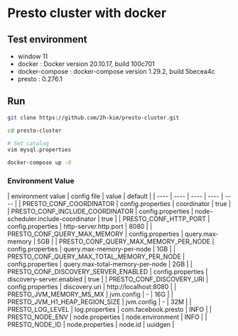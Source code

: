 # Presto cluster with docker

## Test environment
- window 11
- docker : Docker version 20.10.17, build 100c701
- docker-compose : docker-compose version 1.29.2, build 5becea4c
- presto : 0.276.1


## Run
```bash
git clone https://github.com/2h-kim/presto-cluster.git

cd presto-cluster

# Set catalog
vim mysql.properties

docker-compose up -d
```

### Environment Value

| environment value | config file | value | default | 
| ---- | ---- | ---- | ---- | ---- |
| PRESTO_CONF_COORDINATOR | config.properties | coordinator | true |
| PRESTO_CONF_INCLUDE_COORDINATOR | config.properties | node-scheduler.include-coordinator | true |
| PRESTO_CONF_HTTP_PORT | config.properties | http-server.http.port | 8080 |
| PRESTO_CONF_QUERY_MAX_MEMORY | config.properties | query.max-memory | 5GB |
| PRESTO_CONF_QUERY_MAX_MEMORY_PER_NODE | config.properties | query.max-memory-per-node | 1GB |
| PRESTO_CONF_QUERY_MAX_TOTAL_MEMORY_PER_NODE | config.properties | query.max-total-memory-per-node | 2GB |
| PRESTO_CONF_DISCOVERY_SERVER_ENABLED | config.properties | discovery-server.enabled | true |
| PRESTO_CONF_DISCOVERY_URI | config.properties | discovery.uri | http://localhost:8080 |
| PRESTO_JVM_MEMORY_MS_MX | jvm.config | - | 16G |
| PRESTO_JVM_H1_HEAP_REGION_SIZE | jvm.config | - | 32M |
| PRESTO_LOG_LEVEL | log.properties | com.facebook.presto | INFO |
| PRESTO_NODE_ENV | node.properties | node.environment | INFO |
| PRESTO_NODE_ID | node.properties | node.id | uuidgen |
